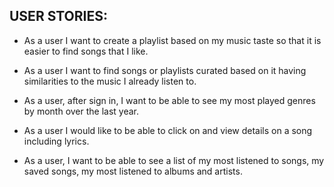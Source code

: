 ## USER STORIES:

- As a user I want to create a playlist based on my music taste so that it is easier to find songs that I like.

- As a user I want to find songs or playlists curated based on it having similarities to the music I already listen to.

- As a user, after sign in, I want to be able to see my most played genres by month over the last year.

- As a user I would like to be able to click on and view details on a song including lyrics.

- As a user, I want to be able to see a list of my most listened to songs, my saved songs, my most listened to albums and artists.
